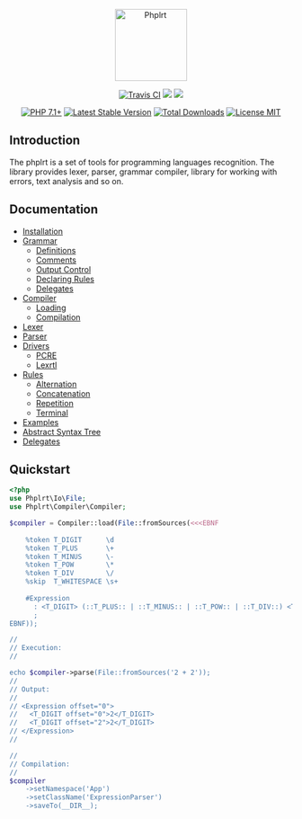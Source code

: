 <p align="center">
    <a href="https://railt.org"><img src="https://avatars2.githubusercontent.com/u/49816277?s=128" width="128" alt="Phplrt" /></a>
</p>
<p align="center">
    <a href="https://travis-ci.org/phplrt/phplrt"><img src="https://travis-ci.org/phplrt/phplrt.svg?branch=master" alt="Travis CI" /></a>
    <a href="https://codeclimate.com/github/phplrt/phplrt/test_coverage"><img src="https://api.codeclimate.com/v1/badges/90ee68ef959f72fe7bf6/test_coverage" /></a>
    <a href="https://codeclimate.com/github/phplrt/phplrt/maintainability"><img src="https://api.codeclimate.com/v1/badges/90ee68ef959f72fe7bf6/maintainability" /></a>
</p>
<p align="center">
    <a href="https://packagist.org/packages/phplrt/phplrt"><img src="https://img.shields.io/badge/PHP-7.1+-ff0140.svg" alt="PHP 7.1+"></a>
    <a href="https://packagist.org/packages/phplrt/phplrt"><img src="https://poser.pugx.org/phplrt/phplrt/version" alt="Latest Stable Version"></a>
    <a href="https://packagist.org/packages/phplrt/phplrt"><img src="https://poser.pugx.org/phplrt/phplrt/downloads" alt="Total Downloads"></a>
    <a href="https://raw.githubusercontent.com/phplrt/phplrt/master/LICENSE.md"><img src="https://poser.pugx.org/phplrt/phplrt/license" alt="License MIT"></a>
</p>

## Introduction

The phplrt is a set of tools for programming languages recognition. The library 
provides lexer, parser, grammar compiler, library for working with errors, 
text analysis and so on.

## Documentation

- [Installation](docs/installation.md)
- [Grammar](docs/grammar.md)
    - [Definitions](docs/grammar.md#definitions)
    - [Comments](docs/grammar.md#comments)
    - [Output Control](docs/grammar.md#output-control)
    - [Declaring Rules](docs/grammar.md#declaring-rules)
    - [Delegates](docs/grammar.md#delegation)
- [Compiler](docs/compiler.md)
    - [Loading](docs/compiler.md#loading)
    - [Compilation](docs/compiler.md#compilation)
- [Lexer](docs/lexer.md)
- [Parser](docs/parser.md#parser)
- [Drivers](docs/drivers.md)
    - [PCRE](docs/drivers.md#pcre)
    - [Lexrtl](docs/drivers.md#lexertl)
- [Rules](docs/rules.md#rules)
    - [Alternation](docs/rules.md#alternation)
    - [Concatenation](docs/rules.md#concatenation)
    - [Repetition](docs/rules.md#repetition)
    - [Terminal](docs/rules.md#terminal)
- [Examples](docs/examples.md#examples)
- [Abstract Syntax Tree](docs/ast.md#abstract-syntax-tree)
- [Delegates](docs/delegates.md#delegates)

## Quickstart

```php
<?php
use Phplrt\Io\File;
use Phplrt\Compiler\Compiler;

$compiler = Compiler::load(File::fromSources(<<<EBNF
   
    %token T_DIGIT      \d
    %token T_PLUS       \+
    %token T_MINUS      \-
    %token T_POW        \*
    %token T_DIV        \/
    %skip  T_WHITESPACE \s+
    
    #Expression
      : <T_DIGIT> (::T_PLUS:: | ::T_MINUS:: | ::T_POW:: | ::T_DIV::) <T_DIGIT> 
      ;
EBNF));

//
// Execution:
//

echo $compiler->parse(File::fromSources('2 + 2'));
//
// Output:
//
// <Expression offset="0">
//   <T_DIGIT offset="0">2</T_DIGIT>
//   <T_DIGIT offset="2">2</T_DIGIT>
// </Expression>
//

//
// Compilation:
//
$compiler
    ->setNamespace('App')
    ->setClassName('ExpressionParser')
    ->saveTo(__DIR__);
```
